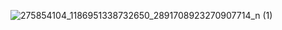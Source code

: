 ![275854104_1186951338732650_2891708923270907714_n (1)](https://user-images.githubusercontent.com/58864927/159174971-efe5bc87-8dae-4ab8-a04b-583cf360ca82.jpg)
